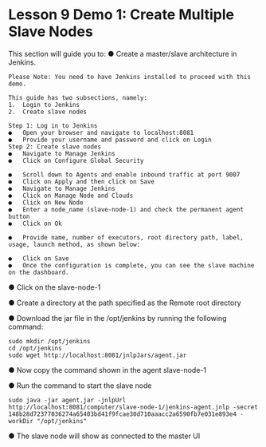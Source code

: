 # Lesson 9 Demo 1: Create Multiple Slave Nodes
This section will guide you to:
●	Create a master/slave architecture in Jenkins.
```
Please Note: You need to have Jenkins installed to proceed with this demo.

This guide has two subsections, namely:
1.	Login to Jenkins
2.	Create slave nodes

Step 1: Log in to Jenkins
●	Open your browser and navigate to localhost:8081
●	Provide your username and password and click on Login
Step 2: Create slave nodes
●	Navigate to Manage Jenkins
●	Click on Configure Global Security
 
●	Scroll down to Agents and enable inbound traffic at port 9007
●	Click on Apply and then click on Save
●	Navigate to Manage Jenkins
●	Click on Manage Node and Clouds
●	Click on New Node
●	Enter a node_name (slave-node-1) and check the permanent agent button
●	Click on Ok
 
●	Provide name, number of executors, root directory path, label, usage, launch method, as shown below:
 
●	Click on Save
●	Once the configuration is complete, you can see the slave machine on the dashboard.
``` 

●	Click on the slave-node-1 

●	Create a directory at the path specified as the Remote root directory


●	Download the jar file in the /opt/jenkins by running the following command:

```
sudo mkdir /opt/jenkins
cd /opt/jenkins
sudo wget http://localhost:8081/jnlpJars/agent.jar
```

●	Now copy the command shown in the agent slave-node-1
 
●	Run the command to start the slave node

```
sudo java -jar agent.jar -jnlpUrl http://localhost:8081/computer/slave-node-1/jenkins-agent.jnlp -secret 148b28d72377036274a65403bd41f9fcae30d710aaacc2a6590fb7e031e893e4 -workDir "/opt/jenkins"
```
●	The slave node will show as connected to the master UI
 